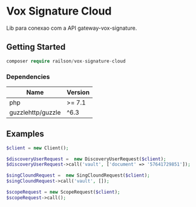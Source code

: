 # Vox Signature Cloud

Lib para conexao com a API gateway-vox-signature.

## Getting Started
```php
composer require railson/vox-signature-cloud 
```


### Dependencies

| Name | Version|
| --- | --- |
| php | \>= 7.1 |
| guzzlehttp/guzzle | ^6.3 |

## Examples

```php
$client = new Client();

$discoveryUserRequest =  new DiscoveryUserRequest($client);
$discoveryUserRequest->call('vault', ['document' => '57641729851']);

$singCloundRequest =  new SingCloundRequest($client);
$singCloundRequest->call('vault', []);

$scopeRequest = new ScopeRequest($client);
$scopeRequest->call();
```



